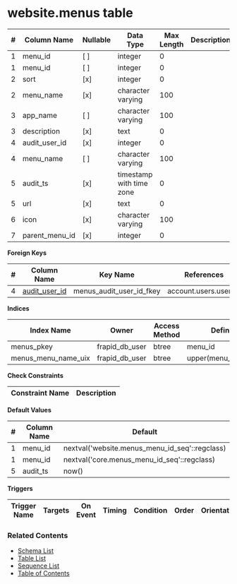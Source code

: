 # website.menus table



| # | Column Name | Nullable | Data Type | Max Length | Description |
| --- | --- | --- | --- | --- | --- |
| 1 | menu_id | [ ] | integer | 0 |  |
| 1 | menu_id | [ ] | integer | 0 |  |
| 2 | sort | [x] | integer | 0 |  |
| 2 | menu_name | [x] | character varying | 100 |  |
| 3 | app_name | [ ] | character varying | 100 |  |
| 3 | description | [x] | text | 0 |  |
| 4 | audit_user_id | [x] | integer | 0 |  |
| 4 | menu_name | [ ] | character varying | 100 |  |
| 5 | audit_ts | [x] | timestamp with time zone | 0 |  |
| 5 | url | [x] | text | 0 |  |
| 6 | icon | [x] | character varying | 100 |  |
| 7 | parent_menu_id | [x] | integer | 0 |  |



**Foreign Keys**

| # | Column Name | Key Name | References |
| --- | --- | --- | --- |
| 4 | [audit_user_id](../account/users.md) | menus_audit_user_id_fkey | account.users.user_id |



**Indices**

| Index Name | Owner | Access Method | Definition | Description |
| --- | --- | --- | --- | --- |
| menus_pkey | frapid_db_user | btree | menu_id |  |
| menus_menu_name_uix | frapid_db_user | btree | upper(menu_name::text) |  |



**Check Constraints**

| Constraint Name | Description |
| --- | --- |



**Default Values**

| # | Column Name | Default |
| --- | --- | --- |
| 1 | menu_id | nextval('website.menus_menu_id_seq'::regclass) |
| 1 | menu_id | nextval('core.menus_menu_id_seq'::regclass) |
| 5 | audit_ts | now() |


**Triggers**

| Trigger Name | Targets | On Event | Timing | Condition | Order | Orientation | Description |
| --- | --- | --- | --- | --- | --- | --- | --- |


### Related Contents
* [Schema List](../../schemas.md)
* [Table List](../../tables.md)
* [Sequence List](../../sequences.md)
* [Table of Contents](../../README.md)
